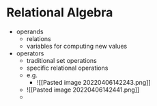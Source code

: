 # Relational Algebra
+ operands
	+ relations
	+ variables for computing new values
+ operators
	+ traditional set operations
	+ specific relational operations
	+ e.g.
		+ ![[Pasted image 20220406142243.png]]
	+ ![[Pasted image 20220406142441.png]]
	+ 